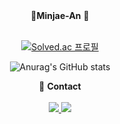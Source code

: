 
<!--
**Minjae-An/Minjae-An** is a ✨ _special_ ✨ repository because its `README.md` (this file) appears on your GitHub profile.

Here are some ideas to get you started:

- 🔭 I’m currently working on ...
- 🌱 I’m currently learning ...
- 👯 I’m looking to collaborate on ...
- 🤔 I’m looking for help with ...
- 💬 Ask me about ...
- 📫 How to reach me: ...
- 😄 Pronouns: ...
- ⚡ Fun fact: ...
-->

<div align="center">
  🏃<b>Minjae-An</b> 🏃
<br><br>


 [![Solved.ac
프로필](http://mazassumnida.wtf/api/v2/generate_badge?boj=mj3242)](https://solved.ac/mj3242)
  
![Anurag's GitHub stats](https://github-readme-stats.vercel.app/api?username=Minjae-An&show_icons=true&theme=radical)
  
  📱 <b>Contact</b><br><br>
 <a href="https://www.google.com/gmail/about/" target="_blank"> 
  <img src="https://img.shields.io/badge/mj3242@naver.com-EA4335?style=flat&logo=gmail&logoColor=ffffff"/>
</a>
<a href="https://www.instagram.com/valua_min/" target="_blank"> 
  <img src="https://img.shields.io/badge/valua_min-E4405F?style=flat&logo=instagram&logoColor=ffffff"/>
</a>
</div>
